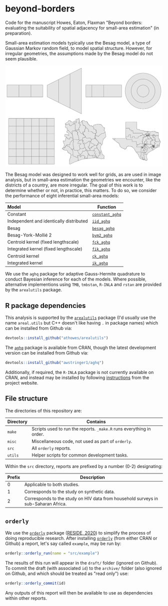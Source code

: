 # beyond-borders

Code for the manuscript Howes, Eaton, Flaxman "Beyond borders: evaluating the suitability of spatial adjacency for small-area estimation" (in preparation).

Small-area estimation models typically use the Besag model, a type of Gaussian Markov random field, to model spatial structure.
However, for irregular geometries, the assumptions made by the Besag model do not seem plausible.

![](simulation-geometries.png)

The Besag model was designed to work well for grids, as are used in image analysis, but in small-area estimation the geometries we encounter, like the districts of a country, are more irregular.
The goal of this work is to determine whether or not, in practice, this matters.
To do so, we consider the performance of eight inferential small-area models:

| Model    | Function |
|:---------|--------------|
| Constant | [`constant_aghq`](https://github.com/athowes/arealutils/blob/master/R/constant.R) |
| Independent and identically distributed | [`iid_aghq`](https://github.com/athowes/arealutils/blob/master/R/iid.R) |
| Besag | [`besag_aghq`](https://github.com/athowes/arealutils/blob/master/R/besag.R) |
| Besag-York-Mollié  2 | [`bym2_aghq`](https://github.com/athowes/arealutils/blob/master/R/bym2.R) |
| Centroid kernel (fixed lengthscale) | [`fck_aghq`](https://github.com/athowes/arealutils/blob/master/R/fck.R) |
| Integrated kernel (fixed lengthscale) | [`fik_aghq`](https://github.com/athowes/arealutils/blob/master/R/fik.R) |
| Centroid kernel | [`ck_aghq`](https://github.com/athowes/arealutils/blob/master/R/ck.R) |
| Integrated kernel | [`ik_aghq`](https://github.com/athowes/arealutils/blob/master/R/ik.R) |

We use the `aghq` package for adaptive Gauss-Hermite quadrature to conduct Bayesian inference for each of the models.
Where possible, alternative implementions using `TMB`, `tmbstan`, `R-INLA` and `rstan` are provided by the `arealutils` package.

## R package dependencies

This analysis is supported by the [`arealutils`](https://github.com/athowes/arealutils) package (I'd usually use the name `areal.utils` but C++ doesn't like having `.` in package names) which can be installed from Github via:

```r
devtools::install_github("athowes/arealutils")
```

The [`aghq`](https://github.com/awstringer1/aghq) package is available from CRAN, though the latest development version can be installed from Github via:

```r
devtools::install_github("awstringer1/aghq")
```

Additionally, if required, the `R-INLA` package is not currently available on CRAN, and instead may be installed by following [instructions](https://www.r-inla.org/download-install) from the project website.

## File structure

The directories of this repository are:

| Directory   | Contains |
|-------------|--------------|
| `make`      | Scripts used to run the reports. `_make.R` runs everything in order. |
| `misc`      | Miscellaneous code, not used as part of `orderly`. |
| `src`       | All `orderly` reports. |
| `utils`     | Helper scripts for common development tasks. |

Within the `src` directory, reports are prefixed by a number (0-2) designating:

| Prefix | Description |
|---------------|--------------|
| 0             | Applicable to both studies. |
| 1             | Corresponds to the study on synthetic data. |
| 2             | Corresponds to the study on HIV data from household surveys in sub-Saharan Africa. |

## `orderly`

We use the [`orderly`](https://github.com/vimc/orderly) package ([RESIDE, 2020](https://reside-ic.github.io/)) to simplify the process of doing reproducible research.
After installing [`orderly`](https://github.com/vimc/orderly) (from either CRAN or Github) a report, let's say called `example`, may be run by:

```r
orderly::orderly_run(name = "src/example")
```

The results of this run will appear in the `draft/` folder (ignored on Github).
To commit the draft (with associated `id`) to the `archive/` folder (also ignored on Github, and which should be treated as "read only") use:

```r
orderly::orderly_commit(id)
```

Any outputs of this report will then be available to use as dependencies within other reports.
